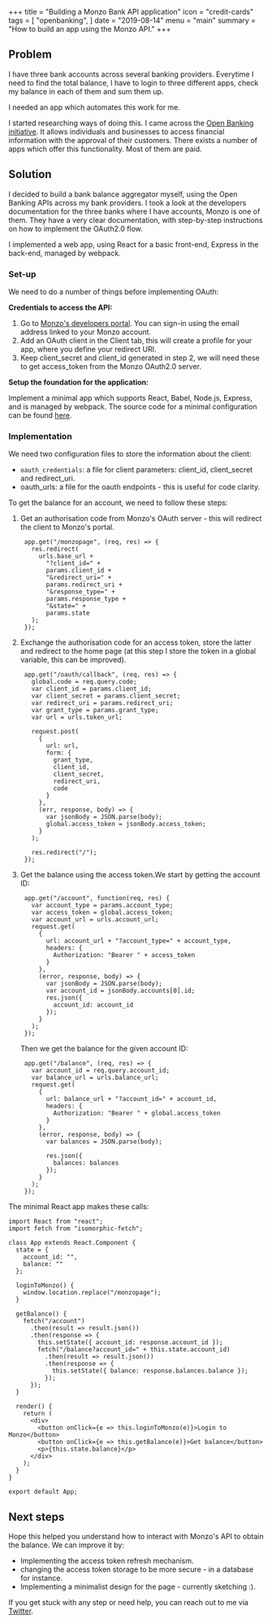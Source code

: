 +++
title = "Building a Monzo Bank API application"
icon = "credit-cards"
tags = [
    "openbanking",
]
date = "2019-08-14"
menu = "main"
summary = "How to build an app using the Monzo API."
+++


## Problem

I have three bank accounts across several banking providers. Everytime I need to find the total balance, I have to login to three different apps, check my balance in each of them and sum them up.

I needed an app which automates this work for me.

I started researching ways of doing this. I came across the [Open Banking initiative](https://www.openbanking.org.uk/customers/what-is-open-banking/). It allows individuals and businesses to access financial information with the approval of their customers. There exists a number of apps which offer this functionality. Most of them are paid.

## Solution

I decided to build a bank balance aggregator myself, using the Open Banking APIs across my bank providers. I took a look at the developers documentation for the three banks where I have accounts, Monzo is one of them. They have a very clear documentation, with step-by-step instructions on how to implement the OAuth2.0 flow.

I implemented a web app, using React for a basic front-end, Express in the back-end, managed by webpack.

### Set-up

We need to do a number of things before implementing OAuth:

**Credentials to access the API:**

1. Go to [Monzo's developers portal](https://developers.monzo.com/). You can sign-in using the email address linked to your Monzo account.
2. Add an OAuth client in the Client tab, this will create a profile for your app, where you define your redirect URI.
3. Keep client_secret and client_id generated in step 2, we will need these to get  access_token from the Monzo OAuth2.0 server.

**Setup the foundation for the application:**

Implement a minimal app which supports React, Babel, Node.js, Express, and is managed by webpack. The source code for a minimal configuration can be found [here](https://github.com/fathalls/react-express-webpack-boilerplate).

### Implementation

We need two configuration files to store the information about the client:

- <code>oauth_credentials</code>: a file for client parameters: client_id, client_secret and redirect_uri.
- oauth_urls: a file for the oauth endpoints - this is useful for code clarity.

To get the balance for an account, we need to follow these steps:

1. Get an authorisation code from Monzo's OAuth server - this will redirect the client to Monzo's portal.

        app.get("/monzopage", (req, res) => {
          res.redirect(
            urls.base_url +
              "?client_id=" +
              params.client_id +
              "&redirect_uri=" +
              params.redirect_uri +
              "&response_type=" +
              params.response_type +
              "&state=" +
              params.state
          );
        });

2. Exchange the authorisation code for an access token, store the latter and redirect to the home page (at this step I store the token in a global variable, this can be improved).

        app.get("/oauth/callback", (req, res) => {
          global.code = req.query.code;
          var client_id = params.client_id;
          var client_secret = params.client_secret;
          var redirect_uri = params.redirect_uri;
          var grant_type = params.grant_type;
          var url = urls.token_url;
        
          request.post(
            {
              url: url,
              form: {
                grant_type,
                client_id,
                client_secret,
                redirect_uri,
                code
              }
            },
            (err, response, body) => {
              var jsonBody = JSON.parse(body);
              global.access_token = jsonBody.access_token;
            }
          );
        
          res.redirect("/");
        });

3. Get the balance using the access token.We start by getting the account ID:

        app.get("/account", function(req, res) {
          var account_type = params.account_type;
          var access_token = global.access_token;
          var account_url = urls.account_url;
          request.get(
            {
              url: account_url + "?account_type=" + account_type,
              headers: {
                Authorization: "Bearer " + access_token
              }
            },
            (error, response, body) => {
              var jsonBody = JSON.parse(body);
              var account_id = jsonBody.accounts[0].id;
              res.json({
                account_id: account_id
              });
            }
          );
        });

    Then we get the balance for the given account ID:

        app.get("/balance", (req, res) => {
          var account_id = req.query.account_id;
          var balance_url = urls.balance_url;
          request.get(
            {
              url: balance_url + "?account_id=" + account_id,
              headers: {
                Authorization: "Bearer " + global.access_token
              }
            },
            (error, response, body) => {
              var balances = JSON.parse(body);
        
              res.json({
                balances: balances
              });
            }
          );
        });

The minimal React app makes these calls:

    import React from "react";
    import fetch from "isomorphic-fetch";
    
    class App extends React.Component {
      state = {
        account_id: "",
        balance: ""
      };
    
      loginToMonzo() {
        window.location.replace("/monzopage");
      }
    
      getBalance() {
        fetch("/account")
          .then(result => result.json())
          .then(response => {
            this.setState({ account_id: response.account_id });
            fetch("/balance?account_id=" + this.state.account_id)
              .then(result => result.json())
              .then(response => {
                this.setState({ balance: response.balances.balance });
              });
          });
      }
    
      render() {
        return (
          <div>
            <button onClick={e => this.loginToMonzo(e)}>Login to Monzo</button>
            <button onClick={e => this.getBalance(e)}>Get balance</button>
            <p>{this.state.balance}</p>
          </div>
        );
      }
    }
    
    export default App;

## Next steps

Hope this helped you understand how to interact with Monzo's API to obtain the balance. We can improve it by:

- Implementing the access token refresh mechanism.
- changing the access token storage to be more secure - in a database for instance.
- Implementing a minimalist design for the page - currently sketching :).

If you get stuck with any step or need help, you can reach out to me via [Twitter](https://twitter.com/salwa_fathallah).
